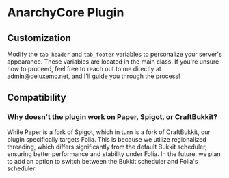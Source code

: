 # AnarchyCore Plugin

## Customization

Modify the `tab_header` and `tab_footer` variables to personalize your server's appearance. These variables are located in the main class. If you're unsure how to proceed, feel free to reach out to me directly at admin@deluxemc.net, and I'll guide you through the process!

## Compatibility

### Why doesn't the plugin work on Paper, Spigot, or CraftBukkit?

While Paper is a fork of Spigot, which in turn is a fork of CraftBukkit, our plugin specifically targets Folia. This is because we utilize regionalized threading, which differs significantly from the default Bukkit scheduler, ensuring better performance and stability under Folia. In the future, we plan to add an option to switch between the Bukkit scheduler and Folia's scheduler.